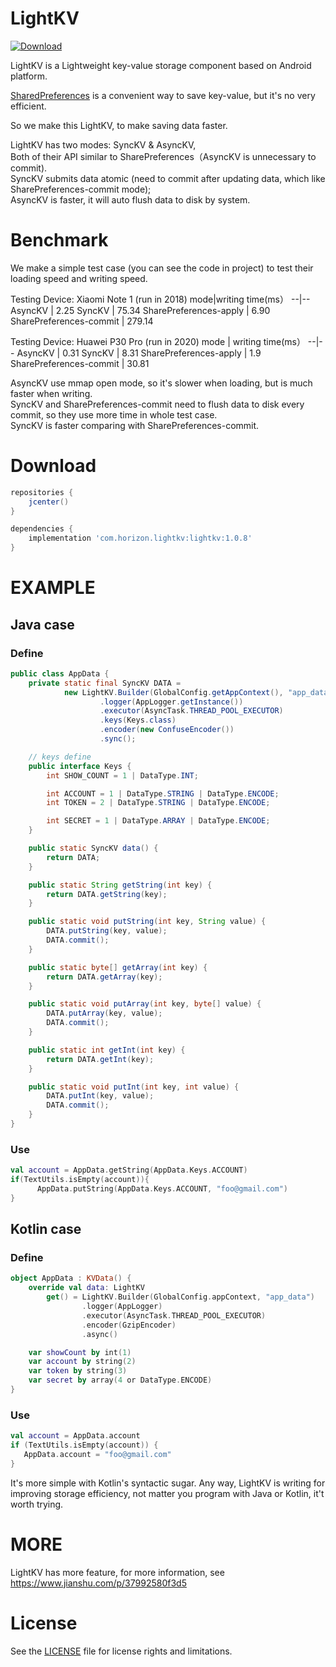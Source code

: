 # LightKV
 [ ![Download](https://api.bintray.com/packages/horizon757/maven/LightKV/images/download.svg) ](https://bintray.com/horizon757/maven/LightKV/_latestVersion)

LightKV is a Lightweight key-value storage component based on Android platform.

[SharedPreferences](https://developer.android.com/reference/android/content/SharedPreferences) is a convenient way to save key-value,
but it's no very efficient.

So we make this LightKV, to make saving data faster.


LightKV has two modes: SyncKV & AsyncKV, <br/>
Both of their API similar to SharePreferences（AsyncKV is unnecessary to commit).  <br/>
SyncKV submits data atomic (need to commit after updating data, which like SharePreferences-commit mode); <br/>
AsyncKV is faster, it will auto flush data to disk by system. <br/>

# Benchmark
We make a simple test case (you can see the code in project) to test their loading speed and writing speed.

Testing Device: Xiaomi Note 1 (run in 2018)
mode|writing time(ms）
--|--
AsyncKV | 2.25
SyncKV | 75.34
SharePreferences-apply | 6.90
SharePreferences-commit | 279.14

Testing Device: Huawei P30 Pro (run in 2020)
mode | writing time(ms）
--|--
AsyncKV | 0.31
SyncKV | 8.31
SharePreferences-apply | 1.9
SharePreferences-commit | 30.81

AsyncKV use mmap open mode, so it's slower when loading, but is much faster when writing. <br/>
SyncKV and SharePreferences-commit need to flush data to disk every commit, so they use more time in whole test case. <br/>
SyncKV is faster comparing with SharePreferences-commit.

# Download
```gradle
repositories {
    jcenter()
}

dependencies {
    implementation 'com.horizon.lightkv:lightkv:1.0.8'
}
```

# EXAMPLE
## Java case
### Define
```java
public class AppData {
    private static final SyncKV DATA =
            new LightKV.Builder(GlobalConfig.getAppContext(), "app_data")
                    .logger(AppLogger.getInstance())
                    .executor(AsyncTask.THREAD_POOL_EXECUTOR)
                    .keys(Keys.class)
                    .encoder(new ConfuseEncoder())
                    .sync();

    // keys define
    public interface Keys {
        int SHOW_COUNT = 1 | DataType.INT;

        int ACCOUNT = 1 | DataType.STRING | DataType.ENCODE;
        int TOKEN = 2 | DataType.STRING | DataType.ENCODE;

        int SECRET = 1 | DataType.ARRAY | DataType.ENCODE;
    }

    public static SyncKV data() {
        return DATA;
    }

    public static String getString(int key) {
        return DATA.getString(key);
    }

    public static void putString(int key, String value) {
        DATA.putString(key, value);
        DATA.commit();
    }

    public static byte[] getArray(int key) {
        return DATA.getArray(key);
    }

    public static void putArray(int key, byte[] value) {
        DATA.putArray(key, value);
        DATA.commit();
    }

    public static int getInt(int key) {
        return DATA.getInt(key);
    }

    public static void putInt(int key, int value) {
        DATA.putInt(key, value);
        DATA.commit();
    }
}

```
### Use
```kotlin
val account = AppData.getString(AppData.Keys.ACCOUNT)
if(TextUtils.isEmpty(account)){
      AppData.putString(AppData.Keys.ACCOUNT, "foo@gmail.com")
}
```

## Kotlin case
### Define
```kotlin
object AppData : KVData() {
    override val data: LightKV
        get() = LightKV.Builder(GlobalConfig.appContext, "app_data")
                .logger(AppLogger)
                .executor(AsyncTask.THREAD_POOL_EXECUTOR)
                .encoder(GzipEncoder)
                .async()

    var showCount by int(1)
    var account by string(2)
    var token by string(3)
    var secret by array(4 or DataType.ENCODE)
}
```

### Use
```kotlin
val account = AppData.account
if (TextUtils.isEmpty(account)) {
   AppData.account = "foo@gmail.com"
}
```

It's more simple with Kotlin's syntactic sugar.
Any way, LightKV is writing for improving storage efficiency,
not matter you program with Java or Kotlin, it't worth trying.


# MORE
LightKV has more feature, for more information,
see https://www.jianshu.com/p/37992580f3d5

# License
See the [LICENSE](LICENSE.md) file for license rights and limitations.
